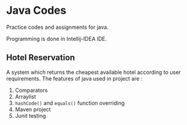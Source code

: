 # Java Codes
Practice codes and assignments for java.

Programming is done in Intellij-IDEA IDE.

## Hotel Reservation
 A system which returns the cheapest available hotel according to user requirements.
 The features of java used in project are :
  1. Comparators
  2. Arraylist
  3. `hashCode()` and `equals()` function overriding
  4. Maven project
  5. Junit testing
 
 
                        
                                                                                                
                                                                                  
                                                                               
                                                                               
                                                                               
                                                                               
                                                                               
                                                                               
